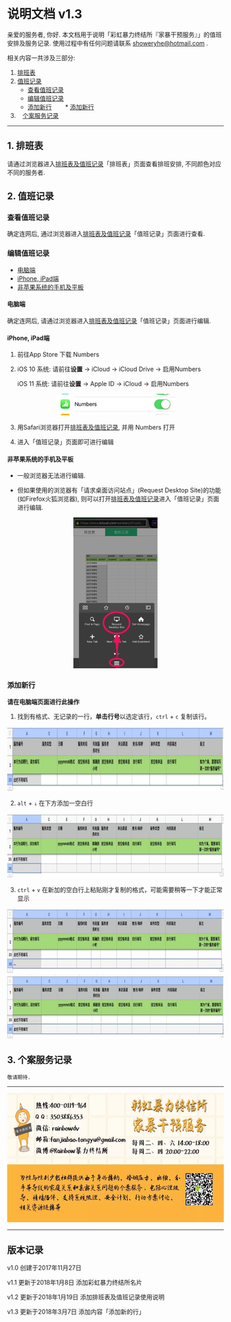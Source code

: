 # 说明文档 v1.3

  亲爱的服务者, 你好. 本文档用于说明「彩虹暴力终结所『家暴干预服务』」的值班安排及服务记录. 使用过程中有任何问题请联系 showeryhe@hotmail.com .

  相关内容一共涉及三部分: 
1.    [排班表](https://github.com/showeryhe/logs#%E6%8E%92%E7%8F%AD%E8%A1%A8)
2.    [值班记录](https://github.com/showeryhe/logs#%E5%80%BC%E7%8F%AD%E8%AE%B0%E5%BD%95)
        * [查看值班记录](https://github.com/showeryhe/logs#%E6%9F%A5%E7%9C%8B%E5%80%BC%E7%8F%AD%E8%AE%B0%E5%BD%95)
        * [编辑值班记录](https://github.com/showeryhe/logs#%E7%BC%96%E8%BE%91%E5%80%BC%E7%8F%AD%E8%AE%B0%E5%BD%95)
        * [添加新行](https://github.com/showeryhe/logs#%E7%BC%96%E8%BE%91%E5%80%BC%E7%8F%AD%E8%AE%B0%E5%BD%95)
        * [添加新行](https://github.com/showeryhe/logs#%E6%B7%BB%E5%8A%A0%E6%96%B0%E7%9A%84%E8%A1%8C)
3.    [个案服务记录](https://github.com/showeryhe/logs#%E4%B8%AA%E6%A1%88%E6%9C%8D%E5%8A%A1%E8%AE%B0%E5%BD%95)

***

## 1. 排班表

  请通过浏览器进入[排班表及值班记录]「排班表」页面查看排班安排, 不同颜色对应不同的服务者.

## 2. 值班记录

### 查看值班记录

  确定连网后, 通过浏览器进入[排班表及值班记录]「值班记录」页面进行查看.

### 编辑值班记录

  * [电脑端](https://github.com/showeryhe/logs#%E7%94%B5%E8%84%91%E7%AB%AF)
  
  * [iPhone, iPad端](https://github.com/showeryhe/logs#iphone-ipad%E7%AB%AF)
  
  * [非苹果系统的手机及平板](https://github.com/showeryhe/logs#%E9%9D%9E%E8%8B%B9%E6%9E%9C%E7%B3%BB%E7%BB%9F%E7%9A%84%E6%89%8B%E6%9C%BA%E5%8F%8A%E5%B9%B3%E6%9D%BF)

#### 电脑端

  确定连网后, 请通过浏览器进入[排班表及值班记录]「值班记录」页面进行编辑.

#### iPhone, iPad端

1.  前往App Store 下载 Numbers

2.  iOS 10 系统: 请前往**设置** -> iCloud -> iCloud Drive -> 启用Numbers

    iOS 11 系统: 请前往**设置** -> Apple ID -> iCloud -> 启用Numbers

<div align=center><img height="50" src="https://github.com/showeryhe/logs/blob/master/imgs_for_readme/enactivate_numbers.jpg"/></div>

3.  用Safari浏览器打开[排班表及值班记录], 并用 Numbers 打开

4.  进入「值班记录」页面即可进行编辑

#### 非苹果系统的手机及平板

  *    一般浏览器无法进行编辑.

  *    但如果使用的浏览器有「请求桌面访问站点」(Request Desktop Site)的功能(如Firefox火狐浏览器), 则可以打开[排班表及值班记录](https://www.icloud.com/numbers/0hzeSPteYodRrsPlTv5dx5vYw#%E5%AE%B6%E6%9A%B4%E5%92%A8%E8%AF%A2%E5%80%BC%E7%8F%AD%E8%A1%A8)进入「值班记录」页面进行编辑.

<div align=center><img height="350" src="https://github.com/showeryhe/logs/blob/master/imgs_for_readme/desktop_site.png"/></div>

### 添加新行

**请在电脑端页面进行此操作**

1. 找到有格式、无记录的一行，**单击行号**以选定该行，`ctrl` + `c` 复制该行。

<div align=center><img height="150" src="https://github.com/showeryhe/logs/blob/master/imgs_for_readme/AddNewLine_1.jpg"/></div>

2. `alt` + `↓` 在下方添加一空白行

<div align=center><img height="150" src="https://github.com/showeryhe/logs/blob/master/imgs_for_readme/AddNewLine_2.jpg"/></div>

3. `ctrl` + `v` 在新加的空白行上粘贴刚才复制的格式，可能需要稍等一下才能正常显示

<div align=center><img height="150" src="https://github.com/showeryhe/logs/blob/master/imgs_for_readme/AddNewLine_3_1.jpg"/></div>

<div align=center><img height="150" src="https://github.com/showeryhe/logs/blob/master/imgs_for_readme/AddNewLine_3_2.jpg"/></div>

## 3. 个案服务记录

    敬请期待.

***

<div align=center><img height="300" src="https://github.com/showeryhe/logs/blob/master/imgs_for_readme/name%20card.jpg"/></div>

***

## 版本记录

v1.0 创建于2017年11月27日

v1.1 更新于2018年1月8日 添加彩虹暴力终结所名片

v1.2 更新于2018年1月19日 添加排班表及值班记录使用说明

v1.3 更新于2018年3月7日 添加内容「添加新的行」

[排班表及值班记录]: https://www.icloud.com/numbers/0hzeSPteYodRrsPlTv5dx5vYw#%E5%AE%B6%E6%9A%B4%E5%92%A8%E8%AF%A2%E5%80%BC%E7%8F%AD%E8%A1%A8

